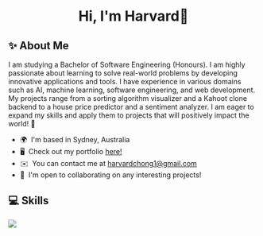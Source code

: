 <h1 align="center">Hi, I'm Harvard👋</h1>

## ✨ About Me

I am studying a Bachelor of Software Engineering (Honours). I am highly passionate about learning to solve real-world problems by developing innovative applications and tools. I have experience in various domains such as AI, machine learning, software engineering, and web development. My projects range from a sorting algorithm visualizer and a Kahoot clone backend to a house price predictor and a sentiment analyzer. I am eager to expand my skills and apply them to projects that will positively impact the world! 🚀

*   🌍  I'm based in Sydney, Australia
*   🖥️  Check out my portfolio [here!](http://froxzen.github.io/My-Portfolio/)
*   ✉️  You can contact me at [harvardchong1@gmail.com](mailto:harvardchong1@gmail.com)
*   🤝  I'm open to collaborating on any interesting projects!

## 💻 Skills

<img src="https://skillicons.dev/icons?i=html,css,javascript,typescript,react,nextjs,nodejs,express,jest,c,cpp,java,py" />
                    
